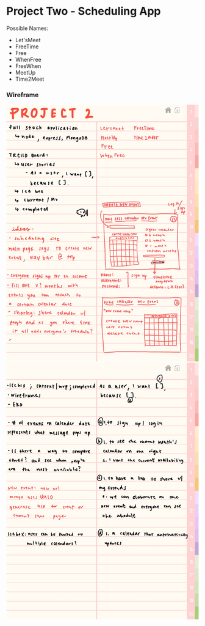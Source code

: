 # Project Two - Scheduling App
Possible Names:
- Let'sMeet
- FreeTime
- Free
- WhenFree
- FreeWhen
- MeetUp
- Time2Meet

### Wireframe

![img1](img/projectTwo1-40.jpg)
![img1](img/projectTwo2-41.jpg)
